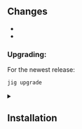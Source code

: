 ## Changes
-
-

### Upgrading:

For the newest release:
```bash
jig upgrade
```


<details>
<summary><h2>Installation</h2></summary>

Pick between cloud and server (APIs differ)

### Linux

```bash
# Cloud
wget --output-document=~/.local/bin/jig "https://github.com/Raunow/jig/releases/download/v${CRATE_VERSION}/jig-cloud-x86_64-unknown-linux-gnu"
# Server
wget --output-document=~/.local/bin/jig "https://github.com/Raunow/jig/releases/download/v${CRATE_VERSION}/jig-server-x86_64-unknown-linux-gnu"

chmod +x ~/.local/bin/jig
```

### Windows

```posh
# cloud
Invoke-WebRequest -Uri "https://github.com/Raunow/jig/releases/download/v${CRATE_VERSION}/jig-cloud-x86_64-pc-windows-msvc.exe" -OutFile "C:\<Somewhere in PATH>"
# server
Invoke-WebRequest -Uri "https://github.com/Raunow/jig/releases/download/v${CRATE_VERSION}/jig-server-x86_64-pc-windows-msvc.exe" -OutFile "C:\<Somewhere in PATH>"
```

### From source

Install Cargo along Rust using rustup: https://www.rust-lang.org/learn/get-started
```bash
cargo install --locked --git https://github.com/raunow/jig.git --features <cloud|server>
```
</details>

